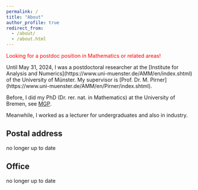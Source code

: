 ```yaml
---
permalink: /
title: "About"
author_profile: true
redirect_from: 
  - /about/
  - /about.html
---
```

<p style="color:red">Looking for a postdoc position in Mathematics or related areas!</p>
Until May 31, 2024, I was a postdoctoral researcher at the [Institute for Analysis and Numerics](https://www.uni-muenster.de/AMM/en/index.shtml) of the University of Münster. My supervisor is [Prof. Dr. M. Pirner](https://www.uni-muenster.de/AMM/en/Pirner/index.shtml).

Before, I did my PhD (Dr. rer. nat. in Mathematics) at the University of Bremen, see [MGP](https://www.mathgenealogy.org/id.php?id=277103).

Meanwhile, I worked as a lecturer for undergraduates and also in industry.
<!-- <h2 id="postal">Postal address</h2> -->
## Postal address
no longer up to date

<!-- <h2 id="office">Office</h2> -->
## Office
no longer up to date



 










 

